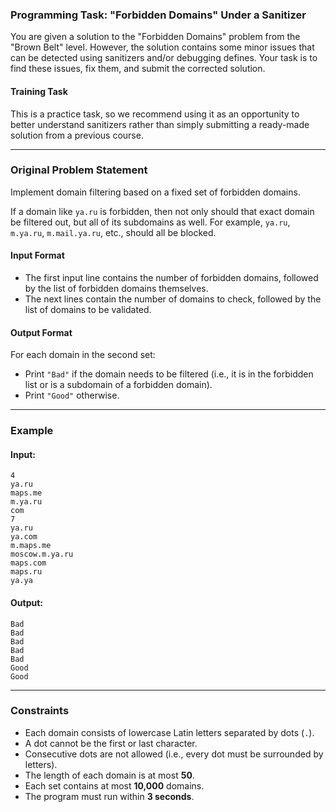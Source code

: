 ### **Programming Task: "Forbidden Domains" Under a Sanitizer**  

You are given a solution to the "Forbidden Domains" problem from the "Brown Belt" level. However, the solution contains some minor issues that can be detected using sanitizers and/or debugging defines. Your task is to find these issues, fix them, and submit the corrected solution.  

#### **Training Task**  
This is a practice task, so we recommend using it as an opportunity to better understand sanitizers rather than simply submitting a ready-made solution from a previous course.  

---

### **Original Problem Statement**  
Implement domain filtering based on a fixed set of forbidden domains.  

If a domain like `ya.ru` is forbidden, then not only should that exact domain be filtered out, but all of its subdomains as well. For example, `ya.ru`, `m.ya.ru`, `m.mail.ya.ru`, etc., should all be blocked.  

#### **Input Format**  
- The first input line contains the number of forbidden domains, followed by the list of forbidden domains themselves.  
- The next lines contain the number of domains to check, followed by the list of domains to be validated.  

#### **Output Format**  
For each domain in the second set:  
- Print `"Bad"` if the domain needs to be filtered (i.e., it is in the forbidden list or is a subdomain of a forbidden domain).  
- Print `"Good"` otherwise.  

---

### **Example**  

#### **Input:**  
```
4
ya.ru
maps.me
m.ya.ru
com
7
ya.ru
ya.com
m.maps.me
moscow.m.ya.ru
maps.com
maps.ru
ya.ya
```

#### **Output:**  
```
Bad
Bad
Bad
Bad
Bad
Good
Good
```

---

### **Constraints**  
- Each domain consists of lowercase Latin letters separated by dots (`.`).  
- A dot cannot be the first or last character.  
- Consecutive dots are not allowed (i.e., every dot must be surrounded by letters).  
- The length of each domain is at most **50**.  
- Each set contains at most **10,000** domains.  
- The program must run within **3 seconds**.